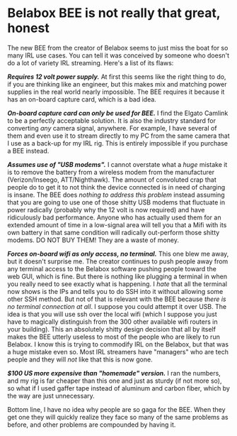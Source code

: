 # Belabox BEE is not really that great, honest

The new BEE from the creator of Belabox seems to just miss the boat for so many IRL use cases. You can tell it was conceived by someone who doesn't do a lot of variety IRL streaming. Here's a list of its flaws:

***Requires 12 volt power supply.*** At first this seems like the right thing to do, if you are thinking like an engineer, but this makes mix and matching power supplies in the real world nearly impossible. The BEE requires it because it has an on-board capture card, which is a bad idea.

***On-board capture card can only be used for BEE.*** I find the Elgato Camlink to be a perfectly acceptable solution. It is also the industry standard for converting *any* camera signal, anywhere. For example, I have several of them and even use it to stream directly to my PC from the same camera that I use as a back-up for my IRL rig. This is entirely impossible if you purchase a BEE instead.

***Assumes use of "USB modems".*** I cannot overstate what a *huge* mistake it is to remove the battery from a wireless modem from the manufacturer (Verizon/Inseego, ATT/Nighthawk). The amount of convoluted crap that people do to get it to not think the device connected is in need of charging is insane. The BEE does *nothing to address this problem* instead assuming that you are going to use one of those shitty USB modems that fluctuate in power radically (probably why the 12 volt is now required) and have ridiculously bad performance. Anyone who has actually used them for an extended amount of time in a low-signal area will tell you that a Mifi with its own battery in that same condition will radically out-perform those shitty modems. DO NOT BUY THEM! They are a waste of money.

***Forces on-board wifi as only access, no terminal.*** This one blew me away, but it doesn't surprise me. The creator continues to push people away from any terminal access to the Belabox software pushing people toward the web GUI, which is fine. But there is nothing like plugging a terminal in when you really need to see exactly what is happening. I *hate* that all the terminal now shows is the IPs and tells you to do SSH into it without allowing some other SSH method. But not of that is relevant with the BEE because *there is no terminal connection at all*. I suppose you could attempt it over USB. The idea is that you will use ssh over the local wifi (which I suppose you just have to magically distinguish from the 300 other available wifi routers in your building). This an absolutely shitty design decision that all by itself makes the BEE utterly useless to most of the people who are likely to run Belabox. I know this is trying to commodify IRL on the Belabox, but that was a huge mistake even so. Most IRL streamers have "managers" who are tech people and they will *not* like that this is now gone.

***\$100 US more expensive than "homemade" version.*** I ran the numbers, and my rig is far cheaper than this one and just as sturdy (if not more so), so what if I used gaffer tape instead of aluminum and carbon fiber, which by the way are just unnecessary.

Bottom line, I have no idea why people are so gaga for the BEE. When they get one they will quickly realize they face so many of the same problems as before, and other problems are compounded by having it.
